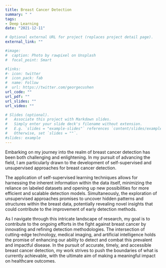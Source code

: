 ```yaml
---
title: Breast Cancer Detection
summary: " "
tags:
- Deep Learning
date: "2021-12-11"

# Optional external URL for project (replaces project detail page).
external_link: ""

#image:
#  caption: Photo by rawpixel on Unsplash
#  focal_point: Smart

#links:
#- icon: twitter
#  icon_pack: fab
#  name: Follow
#  url: https://twitter.com/georgecushen
url_code: ""
url_pdf: ""
url_slides: ""
url_video: ""

# Slides (optional).
#   Associate this project with Markdown slides.
#   Simply enter your slide deck's filename without extension.
#   E.g. `slides = "example-slides"` references `content/slides/example-slides.md`.
#   Otherwise, set `slides = ""`.
#slides: example
---
```



Embarking on my journey into the realm of breast cancer detection has been both challenging and enlightening. In my pursuit of advancing the field, I am particularly drawn to the development of self-supervised and unsupervised approaches for breast cancer detection.

The application of self-supervised learning techniques allows for harnessing the inherent information within the data itself, minimizing the reliance on labeled datasets and opening up new possibilities for more efficient and scalable detection models. Simultaneously, the exploration of unsupervised approaches promises to uncover hidden patterns and structures within the breast data, potentially revealing novel insights that could contribute to the improvement of early detection methods.

As I navigate through this intricate landscape of research, my goal is to contribute to the ongoing efforts in the fight against breast cancer by innovating and refining detection methodologies. The intersection of cutting-edge technology, medical imaging, and artificial intelligence holds the promise of enhancing our ability to detect and combat this prevalent and impactful disease. In the pursuit of accurate, timely, and accessible breast cancer detection, my work strives to push the boundaries of what is currently achievable, with the ultimate aim of making a meaningful impact on healthcare outcomes.
